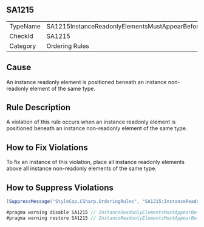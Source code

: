 ﻿## SA1215

<table>
<tr>
  <td>TypeName</td>
  <td>SA1215InstanceReadonlyElementsMustAppearBeforeInstanceNonReadonlyElements</td>
</tr>
<tr>
  <td>CheckId</td>
  <td>SA1215</td>
</tr>
<tr>
  <td>Category</td>
  <td>Ordering Rules</td>
</tr>
</table>

## Cause

An instance readonly element is positioned beneath an instance non-readonly element of the same type.

## Rule Description

A violation of this rule occurs when an instance readonly element is positioned beneath an instance non-readonly element of the same type.

## How to Fix Violations

To fix an instance of this violation, place all instance readonly elements above all instance non-readonly elements of the same type.

## How to Suppress Violations

```csharp
[SuppressMessage("StyleCop.CSharp.OrderingRules", "SA1215:InstanceReadonlyElementsMustAppearBeforeInstanceNonReadonlyElements", Justification = "Reviewed.")]
```

```csharp
#pragma warning disable SA1215 // InstanceReadonlyElementsMustAppearBeforeInstanceNonReadonlyElements
#pragma warning restore SA1215 // InstanceReadonlyElementsMustAppearBeforeInstanceNonReadonlyElements
```
